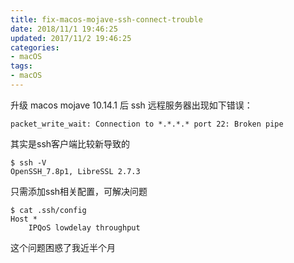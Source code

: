 ```yaml
---
title: fix-macos-mojave-ssh-connect-trouble
date: 2018/11/1 19:46:25
updated: 2017/11/2 19:46:25
categories:
- macOS
tags:
- macOS
---
```

升级 macos mojave 10.14.1 后 ssh 远程服务器出现如下错误：
```
packet_write_wait: Connection to *.*.*.* port 22: Broken pipe
```
其实是ssh客户端比较新导致的
```
$ ssh -V
OpenSSH_7.8p1, LibreSSL 2.7.3
```
只需添加ssh相关配置，可解决问题
```
$ cat .ssh/config
Host *
    IPQoS lowdelay throughput
```
这个问题困惑了我近半个月